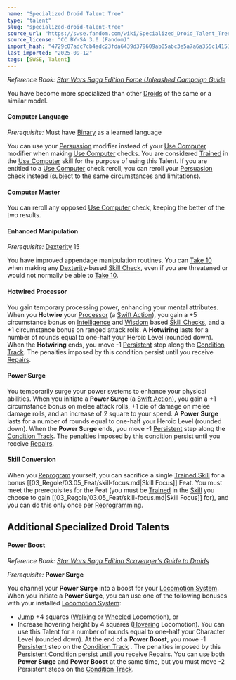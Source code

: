 ```yaml
---
name: "Specialized Droid Talent Tree"
type: "talent"
slug: "specialized-droid-talent-tree"
source_url: "https://swse.fandom.com/wiki/Specialized_Droid_Talent_Tree"
source_license: "CC BY-SA 3.0 (Fandom)"
import_hash: "4729c07adc7cb4adc23fda6439d379609ab05abc3e5a7a6a355c1415315d0feb"
last_imported: "2025-09-12"
tags: [SWSE, Talent]
---
```

*Reference Book: [Star Wars Saga Edition Force Unleashed Campaign Guide](https://swse.fandom.com/wiki/Star_Wars_Saga_Edition_Force_Unleashed_Campaign_Guide)*

You have become more specialized than other [Droids](https://swse.fandom.com/wiki/Droids) of the same or a similar model.

#### **Computer Language**
*Prerequisite:* Must have [Binary](https://swse.fandom.com/wiki/Binary) as a learned language

You can use your [Persuasion](https://swse.fandom.com/wiki/Persuasion) modifier instead of your [Use Computer](https://swse.fandom.com/wiki/Use_Computer) modifier when making [Use Computer](https://swse.fandom.com/wiki/Use_Computer) checks. You are considered [Trained](https://swse.fandom.com/wiki/Trained) in the [Use Computer](https://swse.fandom.com/wiki/Use_Computer) skill for the purpose of using this Talent. If you are entitled to a [Use Computer](https://swse.fandom.com/wiki/Use_Computer) check reroll, you can reroll your [Persuasion](https://swse.fandom.com/wiki/Persuasion) check instead (subject to the same circumstances and limitations).

#### **Computer Master**
You can reroll any opposed [Use Computer](https://swse.fandom.com/wiki/Use_Computer) check, keeping the better of the two results.

#### **Enhanced Manipulation**
*Prerequisite:* [Dexterity](https://swse.fandom.com/wiki/Dexterity) 15

You have improved appendage manipulation routines. You can [Take 10](https://swse.fandom.com/wiki/Take_10) when making any [Dexterity](https://swse.fandom.com/wiki/Dexterity)-based [Skill Check](https://swse.fandom.com/wiki/Skill_Check), even if you are threatened or would not normally be able to [Take 10](https://swse.fandom.com/wiki/Take_10).

#### **Hotwired Processor**
You gain temporary processing power, enhancing your mental attributes. When you **Hotwire** your [Processor](https://swse.fandom.com/wiki/Processor) (a [Swift Action](https://swse.fandom.com/wiki/Swift_Action)), you gain a +5 circumstance bonus on [Intelligence](https://swse.fandom.com/wiki/Intelligence) and [Wisdom](https://swse.fandom.com/wiki/Wisdom) based [Skill Checks](https://swse.fandom.com/wiki/Skill_Checks), and a +1 circumstance bonus on ranged attack rolls. A **Hotwiring** lasts for a number of rounds equal to one-half your Heroic Level (rounded down). When the **Hotwiring** ends, you move -1 [Persistent](https://swse.fandom.com/wiki/Persistent) step along the [Condition Track](https://swse.fandom.com/wiki/Condition_Track). The penalties imposed by this condition persist until you receive [Repairs](https://swse.fandom.com/wiki/Repairs).

#### **Power Surge**
You temporarily surge your power systems to enhance your physical abilities. When you initiate a **Power Surge** (a [Swift Action](https://swse.fandom.com/wiki/Swift_Action)), you gain a +1 circumstance bonus on melee attack rolls, +1 die of damage on melee damage rolls, and an increase of 2 square to your speed. A **Power Surge** lasts for a number of rounds equal to one-half your Heroic Level (rounded down). When the **Power Surge** ends, you move -1 [Persistent](https://swse.fandom.com/wiki/Persistent) step along the [Condition Track](https://swse.fandom.com/wiki/Condition_Track). The penalties imposed by this condition persist until you receive [Repairs](https://swse.fandom.com/wiki/Repairs).

#### **Skill Conversion**
When you [Reprogram](https://swse.fandom.com/wiki/Reprogram) yourself, you can sacrifice a single [Trained Skill](https://swse.fandom.com/wiki/Trained_Skill) for a bonus [[03_Regole/03.05_Feat/skill-focus.md|Skill Focus]] Feat. You must meet the prerequisites for the Feat (you must be [Trained](https://swse.fandom.com/wiki/Trained) in the [Skill](https://swse.fandom.com/wiki/Skill) you choose to gain [[03_Regole/03.05_Feat/skill-focus.md|Skill Focus]] for), and you can do this only once per [Reprogramming](https://swse.fandom.com/wiki/Reprogramming).

## Additional Specialized Droid Talents

#### **Power Boost**
*Reference Book: [Star Wars Saga Edition Scavenger's Guide to Droids](https://swse.fandom.com/wiki/Star_Wars_Saga_Edition_Scavenger's_Guide_to_Droids)*

*Prerequisite:* **Power Surge**

You channel your **Power Surge** into a boost for your [Locomotion System](https://swse.fandom.com/wiki/Locomotion_System). When you initiate a **Power Surge**, you can use one of the following bonuses with your installed [Locomotion System](https://swse.fandom.com/wiki/Locomotion_System): 
- [Jump](https://swse.fandom.com/wiki/Jump) +4 squares ([Walking](https://swse.fandom.com/wiki/Walking) or [Wheeled](https://swse.fandom.com/wiki/Wheeled) Locomotion), or
- Increase hovering height by 4 squares ([Hovering](https://swse.fandom.com/wiki/Hovering) Locomotion).
You can use this Talent for a number of rounds equal to one-half your Character Level (rounded down). At the end of a **Power Boost**, you move -1 [Persistent](https://swse.fandom.com/wiki/Persistent) step on the [Condition Track](https://swse.fandom.com/wiki/Condition_Track) . The penalties imposed by this [Persistent Condition](https://swse.fandom.com/wiki/Persistent_Condition) persist until you receive [Repairs](https://swse.fandom.com/wiki/Repairs). You can use both **Power Surge** and **Power Boost** at the same time, but you must move -2 Persistent steps on the [Condition Track](https://swse.fandom.com/wiki/Condition_Track).